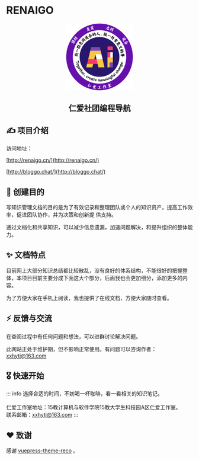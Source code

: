 <h1 align="left">RENAIGO</h1>

<p align="center"><a href="http://renaigo.cn/" target="_blank" rel="noopener noreferrer"><img width="180" src="./logo.png" alt="logo"></a></p>

<h2 align="center">仁爱社团编程导航</h2>

## ✍️ 项目介绍

访问地址：

[http://renaigo.cn/](http://renaigo.cn/)

[http://bloggo.chat/](http://bloggo.chat/)


## 🎉 创建目的

写知识管理文档的目的是为了有效记录和整理团队或个人的知识资产，提高工作效率，促进团队协作，并为决策和创新提
供支持。

通过文档化和共享知识，可以减少信息遗漏，加速问题解决，和提升组织的整体能力。


## ✨ 文档特点

目前网上大部分知识总结都比较散乱，没有良好的体系结构，不能很好的把握整体，本项目目前主要分成下面这大个部分，后面我也会更加细分，添加更多的内容。


为了方便大家在手机上阅读，我也提供了在线文档，方便大家随时查看。


## ⚡ 反馈与交流

在查阅过程中有任何问题和想法，可以进群讨论解决问题。

此网站正处于维护期，但不影响正常使用。有问题可以咨询作者：xxhyti@163.com


## 🎖 快速开始

::: info
选择合适的时间，不妨喝一杯咖啡，看一看相关的知识笔记。
<br/>
<br/>
仁爱工作室地址：15教计算机与软件学院15教大学生科技园A区仁爱工作室。
<br/>
联系邮箱：xxhyti@163.com
:::

## ❤️ 致谢

感谢 [vuepress-theme-reco](https://vuepress-theme-reco.recoluan.com/) 。

